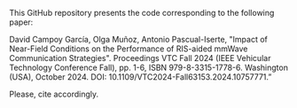 This GitHub repository presents the code corresponding to the following paper:

David Campoy García, Olga Muñoz, Antonio Pascual-Iserte, "Impact of Near-Field Conditions on the Performance of RIS-aided mmWave Communication Strategies". Proceedings VTC Fall 2024 (IEEE Vehicular Technology Conference Fall), pp. 1-6, ISBN 979-8-3315-1778-6. Washington (USA), October 2024. DOI: 10.1109/VTC2024-Fall63153.2024.10757771.”

Please, cite accordingly.
